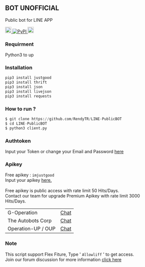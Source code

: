 ## BOT UNOFFICIAL
Public bot for LINE APP
<p>
    <a href="https://imjustgood.com/team" rel="nofollow">
        <img alt="Developer" src="https://img.shields.io/badge/Build%20by-Imjustgood-red" height="20"  style="max-width:100%;">
    </a>
    <a href="http://pypi.org/project/justgood" rel="nofollow">
        <img alt="PyPI" src="https://img.shields.io/pypi/v/justgood?label=PyPI" style="max-width:100%;">
    </a>
    <a href="https://github.com/RendyTR/LINE-PublicBOT" rel="nofollow">
        <img alt="Update" src="https://img.shields.io/github/last-commit/rendytr/LINE-PublicBOT?color=green&label=Last%20update" height="20" style="max-width:100%;">
    </a>
</p>


### Requirment
Python3 to up

### Installation
```python
pip3 install justgood
pip3 install thrift
pip3 install json
pip3 install livejson
pip3 install requests
```

### How to run ?
``` python
$ git clone https://github.com/RendyTR/LINE-PublicBOT
$ cd LINE-PublicBOT
$ python3 client.py
```
### Authtoken
Input your Token or change your Email and Password <a href="https://github.com/RendyTR/LINE-PublicBOT/blob/main/Data/login.json">here</a>

### Apikey
Free apikey : ```imjustgood```
<br>Input your apikey <a href="https://github.com/RendyTR/LINE-PublicBOT/blob/deacbcc2a6b945c738d66ba458ecd745f3819b58/Data/api.json#L2">here.</a>
<br><br>Free apikey is public access with rate limit 50 Hits/Days.
<br>Contact our team for upgrade Premium Apikey with rate limit 3000 Hits/Days.

<table>
    <tbody>
        <tr>
          <td>G-Operation</td>
          <td><a href="http://line.me/ti/p/~dont.ask.me.who">Chat</a></td>
        </tr>
        <tr>
          <td>The Autobots Corp</td>
          <td><a href="http://line.me/ti/p/ryc35PaVQF">Chat</a></td>
        </tr>
        <tr>
          <td>Operation-UP / OUP</td>
          <td><a href="http://line.me/ti/p/~@ivg8360z">Chat</a></td>
        </tr>
    <tbody>   
<table>

### Note
This script support Flex Fiture, Type ' ```Allowliff``` ' to get access.
<br>Join our forum discussion for more information <a href="https://bit.ly/2K5Lbx4">click here</a>
